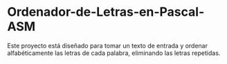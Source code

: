 # Ordenador-de-Letras-en-Pascal-ASM
Este proyecto está diseñado para tomar un texto de entrada y ordenar alfabéticamente las letras de cada palabra, eliminando las letras repetidas.
